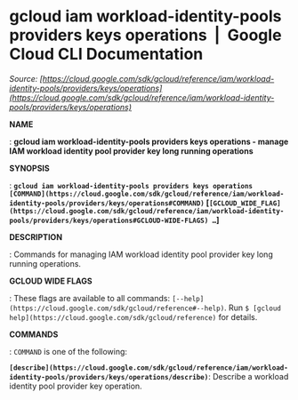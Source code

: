 # gcloud iam workload-identity-pools providers keys operations  |  Google Cloud CLI Documentation

*Source: [https://cloud.google.com/sdk/gcloud/reference/iam/workload-identity-pools/providers/keys/operations](https://cloud.google.com/sdk/gcloud/reference/iam/workload-identity-pools/providers/keys/operations)*

**NAME**

: **gcloud iam workload-identity-pools providers keys operations - manage IAM workload identity pool provider key long running operations**

**SYNOPSIS**

: **`gcloud iam workload-identity-pools providers keys operations` `[COMMAND](https://cloud.google.com/sdk/gcloud/reference/iam/workload-identity-pools/providers/keys/operations#COMMAND)` [`[GCLOUD_WIDE_FLAG](https://cloud.google.com/sdk/gcloud/reference/iam/workload-identity-pools/providers/keys/operations#GCLOUD-WIDE-FLAGS) …`]**

**DESCRIPTION**

: Commands for managing IAM workload identity pool provider key long running
operations.

**GCLOUD WIDE FLAGS**

: These flags are available to all commands: `[--help](https://cloud.google.com/sdk/gcloud/reference#--help)`.
Run `$ [gcloud help](https://cloud.google.com/sdk/gcloud/reference)` for details.

**COMMANDS**

: ``COMMAND`` is one of the following:

**`[describe](https://cloud.google.com/sdk/gcloud/reference/iam/workload-identity-pools/providers/keys/operations/describe)`**:
Describe a workload identity pool provider key operation.